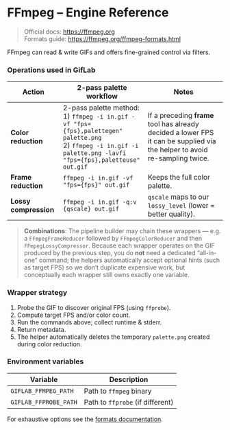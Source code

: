 # FFmpeg – Engine Reference

> Official docs: <https://ffmpeg.org>  
> Formats guide: <https://ffmpeg.org/ffmpeg-formats.html>

FFmpeg can read & write GIFs and offers fine-grained control via filters.

### Operations used in GifLab

| Action | 2-pass palette workflow | Notes |
|--------|------------------------|-------|
| **Color reduction** | 2-pass palette method:<br>1) `ffmpeg -i in.gif -vf "fps={fps},palettegen" palette.png`<br>2) `ffmpeg -i in.gif -i palette.png -lavfi "fps={fps},paletteuse" out.gif` | If a preceding **frame** tool has already decided a lower FPS it can be supplied via the helper to avoid re-sampling twice. |
| **Frame reduction** | `ffmpeg -i in.gif -vf "fps={fps}" out.gif` | Keeps the full color palette. |
| **Lossy compression** | `ffmpeg -i in.gif -q:v {qscale} out.gif` | `qscale` maps to our `lossy_level` (lower = better quality). |

> **Combinations**: The pipeline builder may chain these wrappers — e.g. a `FFmpegFrameReducer` followed by `FFmpegColorReducer` and then `FFmpegLossyCompressor`.  Because each wrapper operates on the GIF produced by the previous step, you do **not** need a dedicated “all-in-one” command; the helpers automatically accept optional hints (such as target FPS) so we don’t duplicate expensive work, but conceptually each wrapper still owns exactly one variable.

### Wrapper strategy
1. Probe the GIF to discover original FPS (using `ffprobe`).  
2. Compute target FPS and/or color count.  
3. Run the commands above; collect runtime & stderr.  
4. Return metadata.
5. The helper automatically deletes the temporary `palette.png` created during color reduction.

### Environment variables
| Variable | Description |
|----------|-------------|
| `GIFLAB_FFMPEG_PATH` | Path to `ffmpeg` binary |
| `GIFLAB_FFPROBE_PATH` | Path to `ffprobe` (if different) |

For exhaustive options see the [formats documentation](https://ffmpeg.org/ffmpeg-formats.html). 